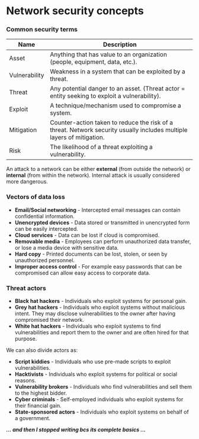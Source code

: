 # Network security concepts

### Common security terms
| Name          | Description                                                                                                           |
|---------------|-----------------------------------------------------------------------------------------------------------------------|
| Asset         | Anything that has value to an organization (people, equipment, data, etc.).                                           |
| Vulnerability | Weakness in a system that can be exploited by a threat.                                                               |
| Threat        | Any potential danger to an asset. (Threat actor = entity seeking to exploit a vulnerability).                         |
| Exploit       | A technique/mechanism used to compromise a system.                                                                    |
| Mitigation    | Counter-action taken to reduce the risk of a threat. Network security usually includes multiple layers of mitigation. |
| Risk          | The likelihood of a threat exploiting a vulnerability.                                                                |


An attack to a network can be either **external** (from outside the network) or **internal** (from within the network). Internal
attack is usually considered more dangerous.


### Vectors of data loss
- **Email/Social networking** - Intercepted email messages can contain confidential information.
- **Unencrypted devices** - Data stored or transmitted in unencrypted form can be easily intercepted.
- **Cloud services** - Data can be lost if cloud is compromised.
- **Removable media** - Employees can perform unauthorized data transfer, or lose a media device with sensitive data.
- **Hard copy** - Printed documents can be lost, stolen, or seen by unauthorized personnel.
- **Improper access control** - For example easy passwords that can be compromised can allow easy access to corporate data.


### Threat actors
- **Black hat hackers** - Individuals who exploit systems for personal gain.
- **Grey hat hackers** - Individuals who exploit systems without malicious intent. They may disclose vulnerabilities to the owner after having compromised their network.
- **White hat hackers** - Individuals who exploit systems to find vulnerabilities and report them to the owner and are often hired for that purpose.

We can also divide actors as:
- **Script kiddies** - Individuals who use pre-made scripts to exploit vulnerabilities.
- **Hacktivists** - Individuals who exploit systems for political or social reasons.
- **Vulnerability brokers** - Individuals who find vulnerabilities and sell them to the highest bidder.
- **Cyber criminals** - Self-employed individuals who exploit systems for their financial gain.
- **State-sponsored actors** - Individuals who exploit systems on behalf of a government.


***... and then I stopped writing bcs its complete basics ...***